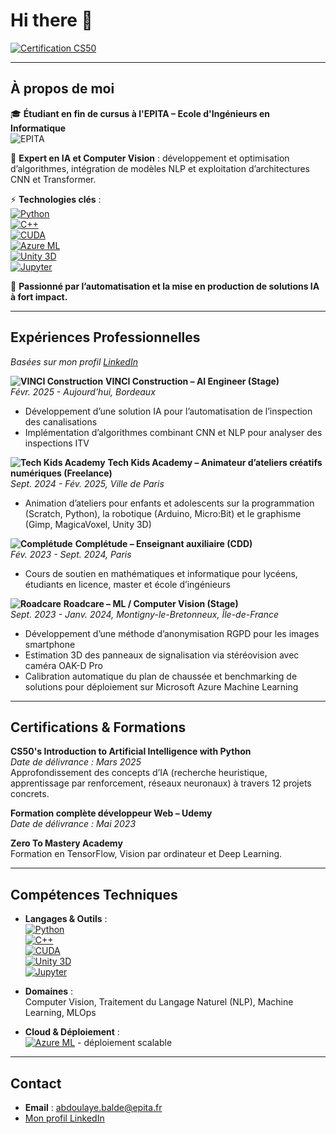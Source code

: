 # Hi there 👋

<!--
**sankBalde/sankBalde** is a ✨ _special_ ✨ repository because its `README.md` (this file) appears on your GitHub profile.
-->

[![Certification CS50](https://img.shields.io/badge/Certification-CS50-blue)](https://certificates.cs50.io/6e087326-7c16-4be5-a78f-f29525aa0314.pdf?size=letter)

---

## À propos de moi

🎓 **Étudiant en fin de cursus à l'EPITA – Ecole d'Ingénieurs en Informatique**  
![EPITA](https://upload.wikimedia.org/wikipedia/fr/9/9d/Logo_EPITA.png)

🤖 **Expert en IA et Computer Vision** : développement et optimisation d’algorithmes, intégration de modèles NLP et exploitation d’architectures CNN et Transformer.

⚡ **Technologies clés** :  
[![Python](https://www.python.org/static/community_logos/python-logo.png)](https://www.python.org)  
[![C++](https://upload.wikimedia.org/wikipedia/commons/1/18/ISO_C%2B%2B_Logo.svg)](https://isocpp.org)  
[![CUDA](https://upload.wikimedia.org/wikipedia/commons/8/8d/CUDA_Logo.svg)](https://developer.nvidia.com/cuda-zone)  
[![Azure ML](https://upload.wikimedia.org/wikipedia/commons/c/cf/Microsoft_Azure_Logo.svg)](https://azure.microsoft.com/en-us/services/machine-learning/)  
[![Unity 3D](https://upload.wikimedia.org/wikipedia/commons/1/19/Unity_Technologies_logo.svg)](https://unity.com)  
[![Jupyter](https://upload.wikimedia.org/wikipedia/commons/3/38/Jupyter_logo.svg)](https://jupyter.org)

🚀 **Passionné par l’automatisation et la mise en production de solutions IA à fort impact.**

---

## Expériences Professionnelles  
*Basées sur mon profil [LinkedIn](https://www.linkedin.com/in/abdoulaye-baldé-448330231)*

**![VINCI Construction](https://upload.wikimedia.org/wikipedia/commons/8/81/Vinci_logo.svg)** **VINCI Construction – AI Engineer (Stage)**  
_Févr. 2025 - Aujourd’hui, Bordeaux_  
- Développement d’une solution IA pour l’automatisation de l’inspection des canalisations  
- Implémentation d’algorithmes combinant CNN et NLP pour analyser des inspections ITV

**![Tech Kids Academy](https://via.placeholder.com/50?text=TKAC)** **Tech Kids Academy – Animateur d’ateliers créatifs numériques (Freelance)**  
_Sept. 2024 - Fév. 2025, Ville de Paris_  
- Animation d’ateliers pour enfants et adolescents sur la programmation (Scratch, Python), la robotique (Arduino, Micro:Bit) et le graphisme (Gimp, MagicaVoxel, Unity 3D)

**![Complétude](https://via.placeholder.com/50?text=Complétude)** **Complétude – Enseignant auxiliaire (CDD)**  
_Fév. 2023 - Sept. 2024, Paris_  
- Cours de soutien en mathématiques et informatique pour lycéens, étudiants en licence, master et école d’ingénieurs

**![Roadcare](https://via.placeholder.com/50?text=Roadcare)** **Roadcare – ML / Computer Vision (Stage)**  
_Sept. 2023 - Janv. 2024, Montigny-le-Bretonneux, Île-de-France_  
- Développement d’une méthode d’anonymisation RGPD pour les images smartphone  
- Estimation 3D des panneaux de signalisation via stéréovision avec caméra OAK-D Pro  
- Calibration automatique du plan de chaussée et benchmarking de solutions pour déploiement sur Microsoft Azure Machine Learning

---

## Certifications & Formations

**CS50's Introduction to Artificial Intelligence with Python**  
*Date de délivrance : Mars 2025*  
Approfondissement des concepts d’IA (recherche heuristique, apprentissage par renforcement, réseaux neuronaux) à travers 12 projets concrets.

**Formation complète développeur Web – Udemy**  
*Date de délivrance : Mai 2023*

**Zero To Mastery Academy**  
Formation en TensorFlow, Vision par ordinateur et Deep Learning.

---

## Compétences Techniques

- **Langages & Outils** :  
  [![Python](https://www.python.org/static/community_logos/python-logo.png)](https://www.python.org)  
  [![C++](https://upload.wikimedia.org/wikipedia/commons/1/18/ISO_C%2B%2B_Logo.svg)](https://isocpp.org)  
  [![CUDA](https://upload.wikimedia.org/wikipedia/commons/8/8d/CUDA_Logo.svg)](https://developer.nvidia.com/cuda-zone)  
  [![Unity 3D](https://upload.wikimedia.org/wikipedia/commons/1/19/Unity_Technologies_logo.svg)](https://unity.com)  
  [![Jupyter](https://upload.wikimedia.org/wikipedia/commons/3/38/Jupyter_logo.svg)](https://jupyter.org)

- **Domaines** :  
  Computer Vision, Traitement du Langage Naturel (NLP), Machine Learning, MLOps

- **Cloud & Déploiement** :  
  [![Azure ML](https://upload.wikimedia.org/wikipedia/commons/c/cf/Microsoft_Azure_Logo.svg)](https://azure.microsoft.com/en-us/services/machine-learning/) - déploiement scalable

---

## Contact

- **Email** : [abdoulaye.balde@epita.fr](mailto:abdoulaye.balde@epita.fr)
- [Mon profil LinkedIn](https://www.linkedin.com/in/abdoulaye-baldé-448330231)
